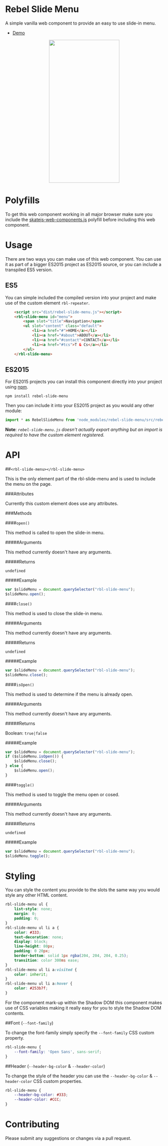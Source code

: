 Rebel Slide Menu
==============

A simple vanilla web component to provide an easy to use slide-in menu.

- [Demo](http://revillweb.github.io/rebel-slide-menu/)

<div align="center">
    <img src="http://imageshack.com/a/img923/4575/FMeykO.gif" width="225" height="456" />
</div>

Polyfills
=====

To get this web component working in all major browser make sure you include the [skatejs-web-components.js](https://github.com/skatejs/web-components) polyfill before including this web component.

Usage
=====

There are two ways you can make use of this web component. You can use it as part of a bigger ES2015 project as ES2015 source, or you can include a transpiled ES5 version.

ES5
---

You can simple included the compiled version into your project and make use of the custom element `rbl-repeater`.

```html
    <script src="dist/rebel-slide-menu.js"></script>
    <rbl-slide-menu id="menu">
        <span slot="title">Navigation</span>
        <ul slot="content" class="default">
            <li><a href="#">HOME</a></li>
            <li><a href="#about">ABOUT</a></li>
            <li><a href="#contact">CONTACT</a></li>
            <li><a href="#tcs">T & Cs</a></li>
        </ul>
    </rbl-slide-menu>
```

ES2015
------

For ES2015 projects you can install this component directly into your project using [npm](https://www.npmjs.com/).

`npm install rebel-slide-menu`

Then you can include it into your ES2015 project as you would any other module:

```javascript
import * as RebelSlideMenu from 'node_modules/rebel-slide-menu/src/rebel-slide-menu';
````

**Note**: *`rebel-slide-menu.js` doesn't actually export anything but an import is required to have the custom element registered.*

API
====

##`<rbl-slide-menu></rbl-slide-menu>`

This is the only element part of the rbl-slide-menu and is used to include the menu on the page.

###Attributes

Currently this custom element does use any attributes.

###Methods

####`open()`

This method is called to open the slide-in menu.

#####Arguments

This method currently doesn't have any arguments.

#####Returns

`undefined`

#####Example

```javascript
var $slideMenu = document.querySelector("rbl-slide-menu");
$slideMenu.open();
```

####`close()`

This method is used to close the slide-in menu.

#####Arguments

This method currently doesn't have any arguments.

#####Returns

`undefined`

#####Example

```javascript
var $slideMenu = document.querySelector("rbl-slide-menu");
$slideMenu.close();
```

####`isOpen()`

This method is used to determine if the menu is already open.

#####Arguments

This method currently doesn't have any arguments.

#####Returns

Boolean: `true|false`

#####Example

```javascript
var $slideMenu = document.querySelector("rbl-slide-menu");
if ($slideMenu.isOpen()) {
    $slideMenu.close();
} else {   
    $slideMenu.open();
}
```

####`toggle()`

This method is used to toggle the menu open or cosed.

#####Arguments

This method currently doesn't have any arguments.

#####Returns

`undefined`

#####Example

```javascript
var $slideMenu = document.querySelector("rbl-slide-menu");
$slideMenu.toggle();
```

Styling
=======

You can style the content you provide to the slots the same way you would style any other HTML content.

```css
rbl-slide-menu ul {
    list-style: none;
    margin: 0;
    padding: 0;
}
rbl-slide-menu ul li a {
    color: #333;
    text-decoration: none;
    display: block;
    line-height: 80px;
    padding: 0 20px;
    border-bottom: solid 1px rgba(204, 204, 204, 0.25);
    transition: color 300ms ease;
}
rbl-slide-menu ul li a:visited {
    color: inherit;
}
rbl-slide-menu ul li a:hover {
    color: #253b7f;
}
```

For the component mark-up within the Shadow DOM this component makes use of CSS variables making it really easy for you to style the Shadow DOM contents.

##Font (`--font-family`)

To change the font-family simply specify the `--font-family` CSS custom property.
 
```css
rbl-slide-menu {
    --font-family: 'Open Sans', sans-serif;
}
```

##Header (`--header-bg-color` & `--header-color`)

To change the style of the header you can use the `--header-bg-color` & `--header-color` CSS custom properties.
 
```css
rbl-slide-menu {
    --header-bg-color: #333;
    --header-color: #CCC;
}
```

Contributing
============

Please submit any suggestions or changes via a pull request.